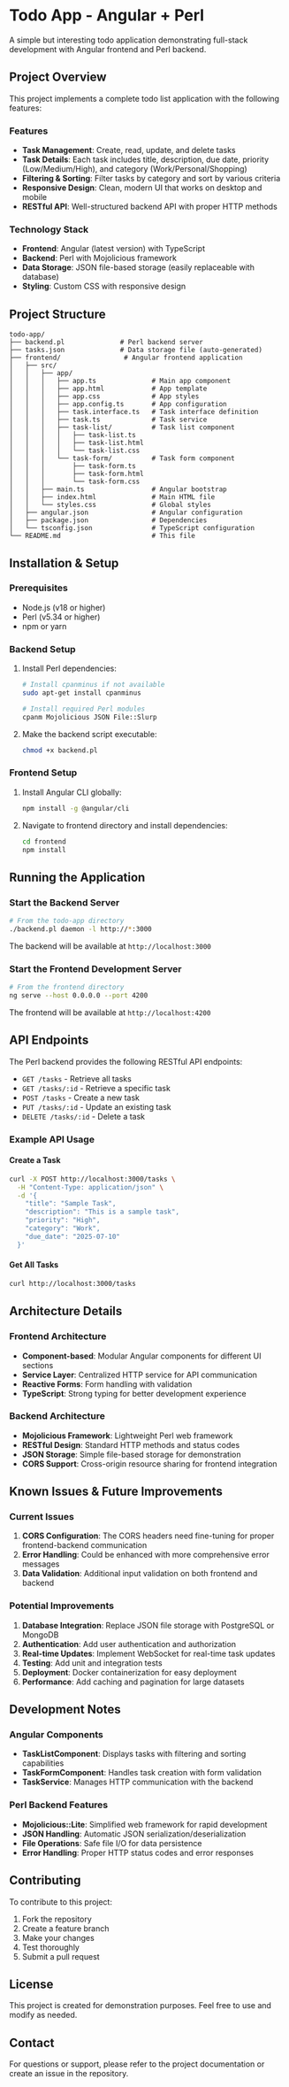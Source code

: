 # Todo App - Angular + Perl

A simple but interesting todo application demonstrating full-stack development with Angular frontend and Perl backend.

## Project Overview

This project implements a complete todo list application with the following features:

### Features
- **Task Management**: Create, read, update, and delete tasks
- **Task Details**: Each task includes title, description, due date, priority (Low/Medium/High), and category (Work/Personal/Shopping)
- **Filtering & Sorting**: Filter tasks by category and sort by various criteria
- **Responsive Design**: Clean, modern UI that works on desktop and mobile
- **RESTful API**: Well-structured backend API with proper HTTP methods

### Technology Stack
- **Frontend**: Angular (latest version) with TypeScript
- **Backend**: Perl with Mojolicious framework
- **Data Storage**: JSON file-based storage (easily replaceable with database)
- **Styling**: Custom CSS with responsive design

## Project Structure

```
todo-app/
├── backend.pl              # Perl backend server
├── tasks.json              # Data storage file (auto-generated)
├── frontend/                # Angular frontend application
│   ├── src/
│   │   ├── app/
│   │   │   ├── app.ts              # Main app component
│   │   │   ├── app.html            # App template
│   │   │   ├── app.css             # App styles
│   │   │   ├── app.config.ts       # App configuration
│   │   │   ├── task.interface.ts   # Task interface definition
│   │   │   ├── task.ts             # Task service
│   │   │   ├── task-list/          # Task list component
│   │   │   │   ├── task-list.ts
│   │   │   │   ├── task-list.html
│   │   │   │   └── task-list.css
│   │   │   └── task-form/          # Task form component
│   │   │       ├── task-form.ts
│   │   │       ├── task-form.html
│   │   │       └── task-form.css
│   │   ├── main.ts                 # Angular bootstrap
│   │   ├── index.html              # Main HTML file
│   │   └── styles.css              # Global styles
│   ├── angular.json                # Angular configuration
│   ├── package.json                # Dependencies
│   └── tsconfig.json               # TypeScript configuration
└── README.md                       # This file
```

## Installation & Setup

### Prerequisites
- Node.js (v18 or higher)
- Perl (v5.34 or higher)
- npm or yarn

### Backend Setup
1. Install Perl dependencies:
   ```bash
   # Install cpanminus if not available
   sudo apt-get install cpanminus
   
   # Install required Perl modules
   cpanm Mojolicious JSON File::Slurp
   ```

2. Make the backend script executable:
   ```bash
   chmod +x backend.pl
   ```

### Frontend Setup
1. Install Angular CLI globally:
   ```bash
   npm install -g @angular/cli
   ```

2. Navigate to frontend directory and install dependencies:
   ```bash
   cd frontend
   npm install
   ```

## Running the Application

### Start the Backend Server
```bash
# From the todo-app directory
./backend.pl daemon -l http://*:3000
```
The backend will be available at `http://localhost:3000`

### Start the Frontend Development Server
```bash
# From the frontend directory
ng serve --host 0.0.0.0 --port 4200
```
The frontend will be available at `http://localhost:4200`

## API Endpoints

The Perl backend provides the following RESTful API endpoints:

- `GET /tasks` - Retrieve all tasks
- `GET /tasks/:id` - Retrieve a specific task
- `POST /tasks` - Create a new task
- `PUT /tasks/:id` - Update an existing task
- `DELETE /tasks/:id` - Delete a task

### Example API Usage

#### Create a Task
```bash
curl -X POST http://localhost:3000/tasks \
  -H "Content-Type: application/json" \
  -d '{
    "title": "Sample Task",
    "description": "This is a sample task",
    "priority": "High",
    "category": "Work",
    "due_date": "2025-07-10"
  }'
```

#### Get All Tasks
```bash
curl http://localhost:3000/tasks
```

## Architecture Details

### Frontend Architecture
- **Component-based**: Modular Angular components for different UI sections
- **Service Layer**: Centralized HTTP service for API communication
- **Reactive Forms**: Form handling with validation
- **TypeScript**: Strong typing for better development experience

### Backend Architecture
- **Mojolicious Framework**: Lightweight Perl web framework
- **RESTful Design**: Standard HTTP methods and status codes
- **JSON Storage**: Simple file-based storage for demonstration
- **CORS Support**: Cross-origin resource sharing for frontend integration

## Known Issues & Future Improvements

### Current Issues
1. **CORS Configuration**: The CORS headers need fine-tuning for proper frontend-backend communication
2. **Error Handling**: Could be enhanced with more comprehensive error messages
3. **Data Validation**: Additional input validation on both frontend and backend

### Potential Improvements
1. **Database Integration**: Replace JSON file storage with PostgreSQL or MongoDB
2. **Authentication**: Add user authentication and authorization
3. **Real-time Updates**: Implement WebSocket for real-time task updates
4. **Testing**: Add unit and integration tests
5. **Deployment**: Docker containerization for easy deployment
6. **Performance**: Add caching and pagination for large datasets

## Development Notes

### Angular Components
- **TaskListComponent**: Displays tasks with filtering and sorting capabilities
- **TaskFormComponent**: Handles task creation with form validation
- **TaskService**: Manages HTTP communication with the backend

### Perl Backend Features
- **Mojolicious::Lite**: Simplified web framework for rapid development
- **JSON Handling**: Automatic JSON serialization/deserialization
- **File Operations**: Safe file I/O for data persistence
- **Error Handling**: Proper HTTP status codes and error responses

## Contributing

To contribute to this project:

1. Fork the repository
2. Create a feature branch
3. Make your changes
4. Test thoroughly
5. Submit a pull request

## License

This project is created for demonstration purposes. Feel free to use and modify as needed.

## Contact

For questions or support, please refer to the project documentation or create an issue in the repository.


